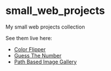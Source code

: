 # small_web_projects
My small web projects collection
  
See them live here:

* [Color Flipper](https://quirky-lovelace-cbf319.netlify.app)
* [Guess The Number](https://flamboyant-noyce-a98646.netlify.app/)
* [Path Based Image Gallery](https://amazing-euler-87b8b3.netlify.app/)
